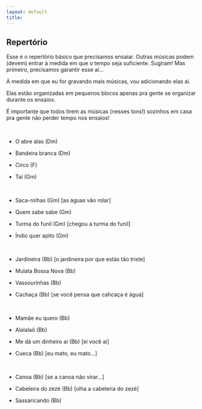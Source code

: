 ```yaml
---
layout: default
title: 
---
```


  
## Repertório

  Esse é o repertório básico que precisamos ensaiar. Outras músicas podem (devem) entrar à medida em que o tempo seja suficiente. Sugiram! Mas primeiro, precisamos garantir esse aí...


  À medida em que eu for gravando mais músicas, vou adicionando elas aí.

  Elas estão organizadas em pequenos blocos apenas pra gente se organizar durante os ensaios.
  
  É importante que todos tirem as músicas (nesses tons!) sozinhos em casa pra gente não perder tempo nos ensaios!

  <br/>

* O abre alas (Dm)
* Bandeira branca (Dm)
* Circo (F)
* Taí (Gm)
  
  <br/>

* Saca-rolhas (Gm) [as águas vão rolar]
* Quem sabe sabe (Gm)
* Turma do funil (Gm) [chegou a turma do funil]
* Índio quer apito (Gm)
  
  <br/>

* Jardineira (Bb) [o jardineira por que estás tão triste]
* Mulata Bossa Nova (Bb)
* Vassourinhas (Bb)
* Cachaça (Bb) [se você pensa que cahcaça é água]
  
  <br/>

* Mamãe eu quero (Bb) 
* Alalalaô (Bb)
* Me dá um dinheiro aí (Bb) [ei você aí]
* Cueca (Bb) [eu mato, eu mato...]
  
  <br/>
  
* Canoa (Bb) [se a canoa não virar...]
* Cabeleira do zezé (Bb) [olha a cabeleria do zezé]
* Sassaricando (Bb)

  <br/>

